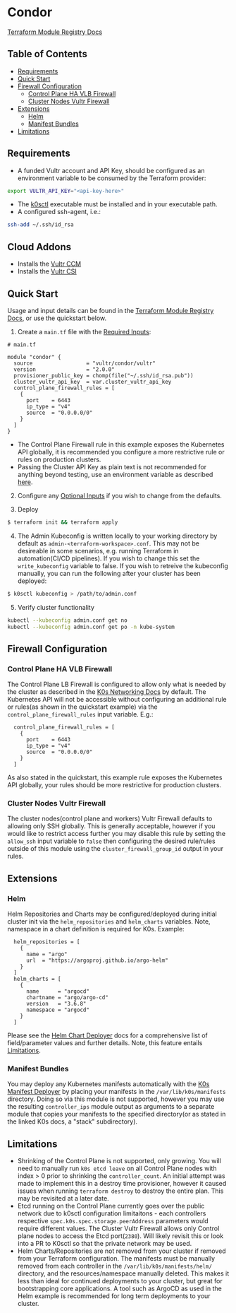 # Condor

[Terraform Module Registry Docs](https://registry.terraform.io/modules/vultr/condor/vultr/latest)

## Table of Contents
* [Requirements](#requirements)
* [Quick Start](#quick-start)
* [Firewall Configuration](#firewall-configuration)
  * [Control Plane HA VLB Firewall](#control-plane-ha-vlb-firewall)
  * [Cluster Nodes Vultr Firewall](#cluster-nodes-vultr-firewall)
* [Extensions](#extensions)
  * [Helm](#helm)
  * [Manifest Bundles](#manifest-bundles)
* [Limitations](#limitations)

## Requirements
  * A funded Vultr account and API Key, should be configured as an environment variable to be consumed by the Terraform provider:
  ```sh
  export VULTR_API_KEY="<api-key-here>"
  ```
  * The [k0sctl](https://github.com/k0sproject/k0sctl) executable must be installed and in your executable path.
  * A configured ssh-agent, i.e.:
  ```sh
  ssh-add ~/.ssh/id_rsa
  ```

## Cloud Addons
  * Installs the [Vultr CCM](https://github.com/vultr/vultr-cloud-controller-manager)
  * Installs the [Vultr CSI](https://github.com/vultr/vultr-csi)

## Quick Start
Usage and input details can be found in the [Terraform Module Registry Docs](https://registry.terraform.io/modules/vultr/condor/vultr/latest), or use the quickstart below.

1) Create a `main.tf` file with the [Required Inputs](https://registry.terraform.io/modules/vultr/condor/vultr/latest?tab=inputs#required-inputs):
``` hcl
# main.tf

module "condor" {
  source                 = "vultr/condor/vultr"
  version                = "2.0.0"
  provisioner_public_key = chomp(file("~/.ssh/id_rsa.pub"))
  cluster_vultr_api_key  = var.cluster_vultr_api_key
  control_plane_firewall_rules = [
    {
      port    = 6443
      ip_type = "v4"
      source  = "0.0.0.0/0"
    }
  ]
}
```
  * The Control Plane Firewall rule in this example exposes the Kubernetes API globally, it is recommended you configure a more restrictive rule or rules on production clusters. 
  * Passing the Cluster API Key as plain text is not recommended for anything beyond testing, use an environment variable as described [here](https://www.terraform.io/docs/cli/config/environment-variables.html#tf_var_name).

2) Configure any [Optional Inputs](https://registry.terraform.io/modules/vultr/condor/vultr/latest?tab=inputs#optional-inputs) if you wish to change from the defaults.

3) Deploy
``` sh
$ terraform init && terraform apply
```

4) The Admin Kubeconfig is written locally to your working directory by default as `admin-<terraform-workspace>.conf`. This may not be desireable in some scenarios, e.g. running Terraform in automation(CI/CD pipelines). If you wish to change this set the `write_kubeconfig` variable to false. If you wish to retreive the kubeconfig manually, you can run the following after your cluster has been deployed:
``` sh
$ k0sctl kubeconfig > /path/to/admin.conf
```

5) Verify cluster functionality
``` sh
kubectl --kubeconfig admin.conf get no 
kubectl --kubeconfig admin.conf get po -n kube-system
```

## Firewall Configuration
### Control Plane HA VLB Firewall
The Control Plane LB Firewall is configured to allow only what is needed by the cluster as described in the [K0s Networking Docs](https://docs.k0sproject.io/v1.21.1+k0s.0/networking/#required-ports-and-protocols) by default. The Kubernetes API will not be accessible without configuring an additional rule or rules(as shown in the quickstart example) via the `control_plane_firewall_rules` input variable. E.g.:
``` hcl
  control_plane_firewall_rules = [
    {
      port    = 6443
      ip_type = "v4"
      source  = "0.0.0.0/0"
    }
  ]
```
As also stated in the quickstart, this example rule exposes the Kubernetes API globally, your rules should be more restrictive for production clusters.

### Cluster Nodes Vultr Firewall
The cluster nodes(control plane and workers) Vultr Firewall defaults to allowing only SSH globally. This is generally acceptable, however if you would like to restrict access further you may disable this rule by setting the `allow_ssh` input variable to `false` then configuring the desired rule/rules outside of this module using the `cluster_firewall_group_id` output in your rules. 

## Extensions
### Helm
Helm Repositories and Charts may be configured/deployed during initial cluster init via the `helm_repositories` and `helm_charts` variables. Note, namespace in a chart definition is required for K0s. Example:
``` hcl
  helm_repositories = [
    {
      name = "argo"
      url  = "https://argoproj.github.io/argo-helm"
    }
  ]
  helm_charts = [
    {
      name      = "argocd"
      chartname = "argo/argo-cd"
      version   = "3.6.8"
      namespace = "argocd"
    }
  ]
```
Please see the [Helm Chart Deployer](https://docs.k0sproject.io/v1.21.3+k0s.0/helm-charts/#helm-charts) docs for a comprehensive list of field/parameter values and further details. Note, this feature entails [Limitations](#limitations).

### Manifest Bundles
You may deploy any Kubernetes manifests automatically with the [K0s Manifest Deployer](https://docs.k0sproject.io/v1.21.1+k0s.0/manifests/#manifest-deployer) by placing your manifests in the `/var/lib/k0s/manifests` directory. Doing so via this module is not supported, however you may use the resulting `controller_ips` module output as arguments to a separate module that copies your manifests to the specified directory(or as stated in the linked K0s docs, a "stack" subdirectory).

## Limitations
* Shrinking of the Control Plane is not supported, only growing. You will need to manually run `k0s etcd leave` on all Control Plane nodes with index > 0 prior to shrinking the `controller_count`. An initial attempt was made to implement this in a destroy time provisioner, however it caused issues when running `terraform destroy` to destroy the entire plan. This may be revisited at a later date. 
* Etcd running on the Control Plane currently goes over the public network due to k0sctl configuration limitaitons - each controllers respective `spec.k0s.spec.storage.peerAddress` parameters would require different values. The Cluster Vultr Firewall allows only Control plane nodes to access the Etcd port(`2380`). Will likely revisit this or look into a PR to K0sctl so that the private network may be used.
* Helm Charts/Repositories are not removed from your cluster if removed from your Terraform configuration. The manifests must be manually removed from each controller in the `/var/lib/k0s/manifests/helm/` directory, and the resources/namespace manually deleted. This makes it less than ideal for continued deployments to your cluster, but great for bootstrapping core applications. A tool such as ArgoCD as used in the Helm example is recommended for long term deployments to your cluster. 
